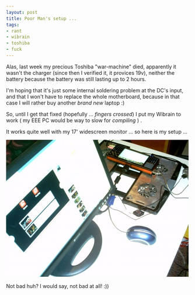 ```yaml
--- 
layout: post
title: Poor Man's setup ...
tags: 
- rant
- wibrain
- toshiba
- fuck
---
```

Alas, last week my precious Toshiba "war-machine" died, apparently it wasn't the charger (since then I verified it, it provices 19v), neither the battery because the battery was still lasting up to 2 hours.

I'm hoping that it's just some internal soldering problem at the DC's input, and that I won't have to replace the whole motherboard, because in that case I will rather buy another <em>brand new</em> laptop :)

So, until I get that fixed (hopefully ... *fingers crossed*) I put my Wibrain to work ( my EEE PC would be way to slow for *compiling* ) .

It works quite well with my 17' widescreen monitor ... so here is my setup ...

<a class="image" href="/images/2009/10/IMG_0005.JPG">
<img class="size-medium wp-image-679  " title="IMG_0005" src="/images/2009/10/IMG_0005-500x375.jpg" alt="IMG_0005" width="500" height="375" />
</a>

Not bad huh? I would say, not bad at all! :))
